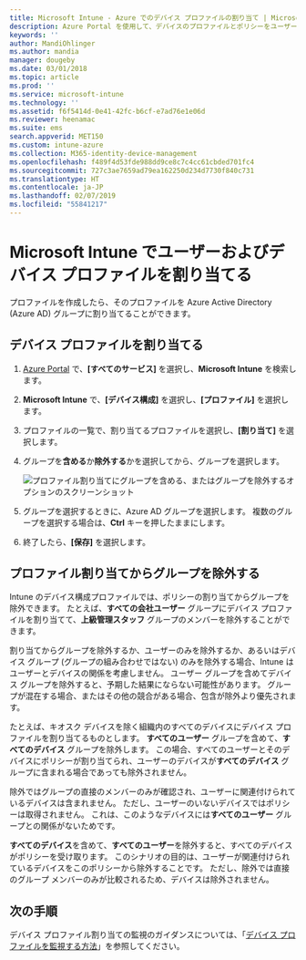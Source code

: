 ```yaml
---
title: Microsoft Intune - Azure でのデバイス プロファイルの割り当て | Microsoft Docs
description: Azure Portal を使用して、デバイスのプロファイルとポリシーをユーザーとデバイスに割り当てます。 Microsoft InTune でプロファイル割り当てからグループを除外する方法を説明します。
keywords: ''
author: MandiOhlinger
ms.author: mandia
manager: dougeby
ms.date: 03/01/2018
ms.topic: article
ms.prod: ''
ms.service: microsoft-intune
ms.technology: ''
ms.assetid: f6f5414d-0e41-42fc-b6cf-e7ad76e1e06d
ms.reviewer: heenamac
ms.suite: ems
search.appverid: MET150
ms.custom: intune-azure
ms.collection: M365-identity-device-management
ms.openlocfilehash: f489f4d53fde988dd9ce8c7c4cc61cbded701fc4
ms.sourcegitcommit: 727c3ae7659ad79ea162250d234d7730f840c731
ms.translationtype: HT
ms.contentlocale: ja-JP
ms.lasthandoff: 02/07/2019
ms.locfileid: "55841217"
---
```

# <a name="assign-user-and-device-profiles-in-microsoft-intune"></a>Microsoft Intune でユーザーおよびデバイス プロファイルを割り当てる

プロファイルを作成したら、そのプロファイルを Azure Active Directory (Azure AD) グループに割り当てることができます。

## <a name="assign-a-device-profile"></a>デバイス プロファイルを割り当てる

1. [Azure Portal](https://portal.azure.com) で、**[すべてのサービス]** を選択し、**Microsoft Intune** を検索します。
2. **Microsoft Intune** で、**[デバイス構成]** を選択し、**[プロファイル]** を選択します。
3. プロファイルの一覧で、割り当てるプロファイルを選択し、**[割り当て]** を選択します。
4. グループを**含める**か**除外する**かを選択してから、グループを選択します。  

    ![プロファイル割り当てにグループを含める、またはグループを除外するオプションのスクリーンショット](./media/group-include-exclude.png)

5. グループを選択するときに、Azure AD グループを選択します。 複数のグループを選択する場合は、**Ctrl** キーを押したままにします。
6. 終了したら、**[保存]** を選択します。

## <a name="exclude-groups-from-a-profile-assignment"></a>プロファイル割り当てからグループを除外する

Intune のデバイス構成プロファイルでは、ポリシーの割り当てからグループを除外できます。 たとえば、**すべての会社ユーザー** グループにデバイス プロファイルを割り当てて、**上級管理スタッフ** グループのメンバーを除外することができます。

割り当てからグループを除外するか、ユーザーのみを除外するか、あるいはデバイス グループ (グループの組み合わせではない) のみを除外する場合、Intune はユーザーとデバイスの関係を考慮しません。 ユーザー グループを含めてデバイス グループを除外すると、予期した結果にならない可能性があります。 グループが混在する場合、またはその他の競合がある場合、包含が除外より優先されます。

たとえば、キオスク デバイスを除く組織内のすべてのデバイスにデバイス プロファイルを割り当てるものとします。 **すべてのユーザー** グループを含めて、**すべてのデバイス** グループを除外します。 この場合、すべてのユーザーとそのデバイスにポリシーが割り当てられ、ユーザーのデバイスが**すべてのデバイス** グループに含まれる場合であっても除外されません。

除外ではグループの直接のメンバーのみが確認され、ユーザーに関連付けられているデバイスは含まれません。 ただし、ユーザーのいないデバイスではポリシーは取得されません。 これは、このようなデバイスには**すべてのユーザー** グループとの関係がないためです。

**すべてのデバイス**を含めて、**すべてのユーザー**を除外すると、すべてのデバイスがポリシーを受け取ります。 このシナリオの目的は、ユーザーが関連付けられているデバイスをこのポリシーから除外することです。 ただし、除外では直接のグループ メンバーのみが比較されるため、デバイスは除外されません。

## <a name="next-steps"></a>次の手順
デバイス プロファイル割り当ての監視のガイダンスについては、「[デバイス プロファイルを監視する方法](device-profile-monitor.md)」を参照してください。
